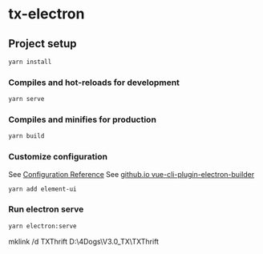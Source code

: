 # tx-electron

## Project setup

```sh
yarn install
```

### Compiles and hot-reloads for development

```sh
yarn serve
```

### Compiles and minifies for production

```sh
yarn build
```

### Customize configuration

See [Configuration Reference](https://cli.vuejs.org/config/)
See [github.io vue-cli-plugin-electron-builder](https://nklayman.github.io/vue-cli-plugin-electron-builder/)

```sh
yarn add element-ui
```

### Run electron serve

```sh
yarn electron:serve
```

mklink /d TXThrift  D:\4Dogs\V3.0_TX\TXThrift